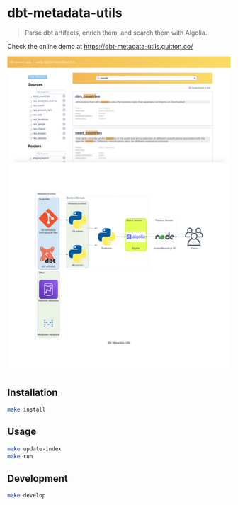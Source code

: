 # dbt-metadata-utils

> Parse dbt artifacts, enrich them, and search them with Algolia.

Check the online demo at <https://dbt-metadata-utils.guitton.co/>

![](docs/dbt-search-app.png)
![](docs/architecture.png)

## Installation

```sh
make install
```

## Usage

```sh
make update-index
make run
```

## Development

```sh
make develop
```
